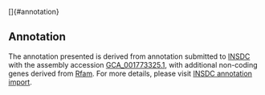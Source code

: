 []{#annotation}

Annotation
----------

The annotation presented is derived from annotation submitted to
[INSDC](http://www.insdc.org) with the assembly accession
[GCA\_001773325.1](http://www.ebi.ac.uk/ena/data/view/GCA_001773325.1),
with additional non-coding genes derived from
[Rfam](http://rfam.xfam.org/). For more details, please visit [INSDC
annotation
import](http://ensemblgenomes.org/info/data/insdc_annotation).
